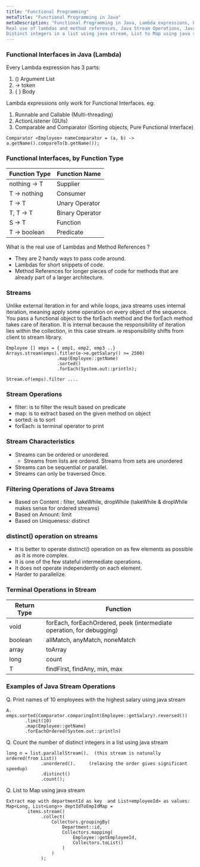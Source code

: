 ```yaml
---
title: "Functional Programming"
metaTitle: "Functional Programming in Java"
metaDescription: "Functional Programming in Java, Lambda expressions, Functional Interfaces, 
Real use of lambdas and method references, Java Stream Operations, Java Stream examples,  Highest salary using java stream, 
Distinct integers in a list using java stream, List to Map using java stream"
---
```


### Functional Interfaces in Java (Lambda)

Every Lambda expression has 3 parts:
1. ()  Argument List 
2.  -> token
3.  { } Body

Lambda expressions only work for Functional Interfaces. eg:
1. Runnable and Callable (Multi-threading)
2. ActionListener (GUIs)
3. Comparable and Comparator (Sorting objects, Pure Functional Interface) 
```
Comparator <Employee> nameComparator = (a, b) -> a.getName().compareTo(b.getName());
```

### Functional Interfaces, by Function Type

| Function Type | Function Name   |
|---------------|-----------------|
| nothing -> T  | Supplier        |
| T -> nothing  | Consumer        |
| T -> T        | Unary Operator  |
| T, T -> T     | Binary Operator |
| S -> T        | Function        |
| T -> boolean  | Predicate       |

What is the real use of Lambdas and Method References ?
- They are 2 handy ways to pass code around.  
- Lambdas for short snippets of code.
- Method References for longer pieces of code for methods that are already part of a larger architecture.

### Streams
Unlike external iteration in for and while loops, java streams uses internal iteration,
meaning apply some operation on every object of the sequence.
You pass a functional object to the forEach method and the forEach method takes care of 
iteration.  It is internal because the responsibility of iteration lies within the collection, 
in this case stream. ie responsibility shifts from client to stream library.

``` 
Employee [] emps = { emp1, emp2, emp3 ..}
Arrays.stream(emps).fitler(e->e.getSalary() >= 2500)
                   .map(Employee::getName)
                   .sorted()
                   .forEach(System.out::println);

Stream.of(emps).filter ....
```
### Stream Operations
- filter: is to  filter the result based on predicate
- map:  is to extract based on the given method on object
- sorted:  is to sort
- forEach:  is terminal operator to print

### Stream Characteristics
- Streams can be ordered or unordered.  
  - Streams from lists are ordered. Streams from sets are unordered
- Streams can be sequential or parallel.  
- Streams can only be traversed Once.


### Filtering Operations of Java Streams
- Based on Content : filter, takeWhile, dropWhile  (takeWhile & dropWhile makes sense for ordered streams) 
- Based on Amount: limit
- Based on Uniqueness: distinct

### distinct() operation on streams      
- It is better to operate distinct() operation on as few elements as possible as it is more complex.   
- It is one of the few stateful intermediate operations.    
- It does not operate independently on each element.   
- Harder to parallelize.

### Terminal Operations in Stream

| Return Type | Function                                                              |
|-------------|-----------------------------------------------------------------------|
| void        | forEach, forEachOrdered, peek (intermediate operation, for debugging) |
| boolean     | allMatch, anyMatch, noneMatch                                         |
| array       | toArray                                                               |
| long        | count                                                                 |
| T           | findFirst, findAny, min, max                                          |

### Examples of Java Stream Operations

Q. Print names of 10  employees with the highest salary using java stream
```
A. emps.sorted(Comparator.comparingInt(Employee::getSalary).reversed())
       .limit(10)
       .map(Employee::getName)
       .forEachOrdered(System.out::println)
```   

Q. Count the number of distinct integers in a list using java stream
```
long n = list.parallelStream().  (this stream is natunally ordered(from List))
             .unordered().     (relaxing the order gives significant speedup)
             .distinct()
             .count();
```   

Q. List to Map using java stream    
```
Extract map with departmentId as key  and List<employeeId> as values: 
Map<Long, List<Long>> deptIdToEmpIdMap =  
        items.stream()
             .collect(
                 Collectors.groupingBy(
                     Department::id, 
                     Collectors.mapping(
                         Employee::getEmployeeId, 
                         Collectors.toList()
                     )
                 )
             );
```






 


 
